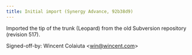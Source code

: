 ```yaml
---
title: Initial import (Synergy Advance, 92b38d9)
---
```


Imported the tip of the trunk (Leopard) from the old Subversion repository (revision 517).

Signed-off-by: Wincent Colaiuta &lt;win@wincent.com&gt;
